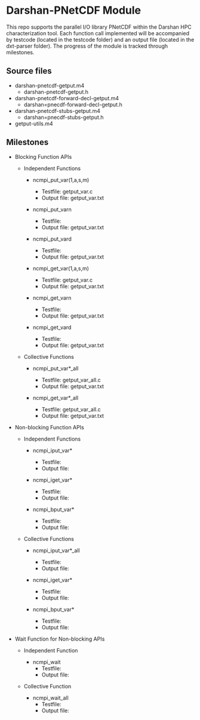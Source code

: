 # Darshan-PNetCDF Module 
This repo supports the parallel I/O library PNetCDF within the Darshan HPC characterization tool. Each function call implemented will be accompanied by testcode (located in the testcode folder) and an output file (located in the dxt-parser folder). The progress of the module is tracked through milestones. 

## Source files
* darshan-pnetcdf-getput.m4
	* darshan-pnetcdf-getput.h
* darshan-pnetcdf-forward-decl-getput.m4
	* darshan=pnecdf-forward-decl-getput.h 
* darshan-pnetcdf-stubs-getput.m4
	* darshan=pnecdf-stubs-getput.h 
* getput-utils.m4

## Milestones 
* Blocking Function APIs
  * Independent Functions
	* ncmpi_put_var(1,a,s,m)
		* Testfile: getput_var.c 
		* Output file: getput_var.txt 

	* ncmpi_put_varn
		* Testfile: 
		* Output file: getput_var.txt

	* ncmpi_put_vard
		* Testfile: 
		* Output file: getput_var.txt

	* ncmpi_get_var(1,a,s,m)
		* Testfile: getput_var.c 
		* Output file: getput_var.txt

	* ncmpi_get_varn
		* Testfile: 
		* Output file: getput_var.txt

	* ncmpi_get_vard
		* Testfile: 
		* Output file: getput_var.txt

  * Collective Functions 
	* ncmpi_put_var*_all
		* Testfile: getput_var_all.c 
		* Output file: getput_var.txt
	
	* ncmpi_get_var*_all
		* Testfile: getput_var_all.c
		* Output file: getput_var.txt

* Non-blocking Function APIs
  * Independent Functions 
  	* ncmpi_iput_var*
		* Testfile: 
		* Output file: 

	* ncmpi_iget_var*
		* Testfile: 
		* Output file: 

	* ncmpi_bput_var*
		* Testfile: 
		* Output file: 

  * Collective Functions 
	* ncmpi_iput_var*_all
		* Testfile: 
		* Output file: 

	* ncmpi_iget_var*
		* Testfile: 
		* Output file: 

	* ncmpi_bput_var*
		* Testfile: 
		* Output file: 

* Wait Function for Non-blocking APIs
  * Independent Function 
	* ncmpi_wait
		* Testfile: 
		* Output file: 

  * Collective Function
	* ncmpi_wait_all
		* Testfile: 
		* Output file: 
